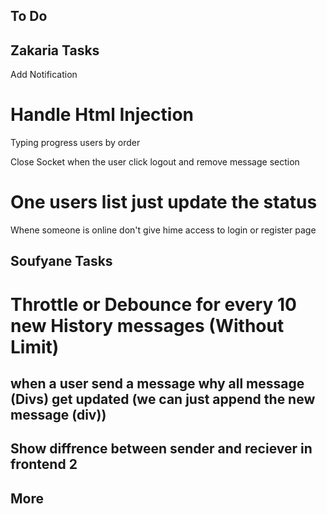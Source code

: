 ## To Do
## Zakaria Tasks
Add Notification
# Handle Html Injection
Typing progress 
users by order
<!-- Ping Pong -->
Close Socket when the user click logout and remove message section
# One users list just update the status 
Whene someone is online don't give hime access to login or register page 



## Soufyane Tasks
# Throttle or Debounce for every 10 new History messages (Without Limit) 

## when a user send a message why all message (Divs) get updated (we can just append the new message (div)) 

## Show diffrence between sender and reciever in frontend 2


## More
